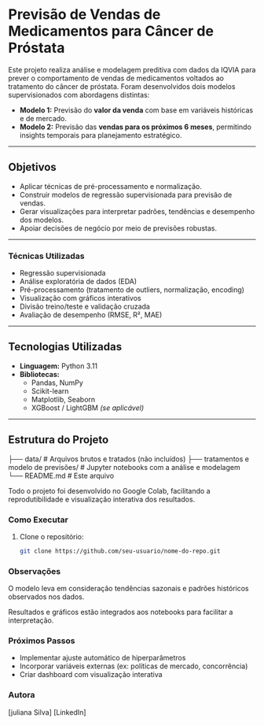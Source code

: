 # Previsão de Vendas de Medicamentos para Câncer de Próstata

Este projeto realiza análise e modelagem preditiva com dados da IQVIA para prever o comportamento de vendas de medicamentos voltados ao tratamento do câncer de próstata. Foram desenvolvidos dois modelos supervisionados com abordagens distintas:

- **Modelo 1:** Previsão do **valor da venda** com base em variáveis históricas e de mercado.
- **Modelo 2:** Previsão das **vendas para os próximos 6 meses**, permitindo insights temporais para planejamento estratégico.

---

## Objetivos

- Aplicar técnicas de pré-processamento e normalização.
- Construir modelos de regressão supervisionada para previsão de vendas.
- Gerar visualizações para interpretar padrões, tendências e desempenho dos modelos.
- Apoiar decisões de negócio por meio de previsões robustas.

---

### Técnicas Utilizadas

- Regressão supervisionada
- Análise exploratória de dados (EDA)
- Pré-processamento (tratamento de outliers, normalização, encoding)
- Visualização com gráficos interativos
- Divisão treino/teste e validação cruzada
- Avaliação de desempenho (RMSE, R², MAE)
  
---

## Tecnologias Utilizadas

- **Linguagem:** Python 3.11
- **Bibliotecas:**  
  - Pandas, NumPy  
  - Scikit-learn  
  - Matplotlib, Seaborn  
  - XGBoost / LightGBM *(se aplicável)*

---

## Estrutura do Projeto
├── data/ # Arquivos brutos e tratados (não incluídos)
├── tratamentos e modelo de previsões/ # Jupyter notebooks com a análise e modelagem
└── README.md # Este arquivo

Todo o projeto foi desenvolvido no Google Colab, facilitando a reprodutibilidade e visualização interativa dos resultados.


### Como Executar

1. Clone o repositório:
   ```bash
   git clone https://github.com/seu-usuario/nome-do-repo.git


### Observações
O modelo leva em consideração tendências sazonais e padrões históricos observados nos dados.

Resultados e gráficos estão integrados aos notebooks para facilitar a interpretação.

### Próximos Passos
  - Implementar ajuste automático de hiperparâmetros
  - Incorporar variáveis externas (ex: políticas de mercado, concorrência)
  - Criar dashboard com visualização interativa


### Autora
[juliana Silva]
[LinkedIn]
